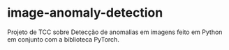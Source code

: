 # image-anomaly-detection

Projeto de TCC sobre Detecção de anomalias em imagens feito em Python em conjunto com a biblioteca PyTorch.
